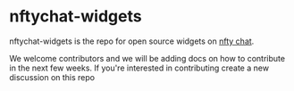 # nftychat-widgets

nftychat-widgets is the repo for open source widgets on  [nfty chat](https://nftychat.xyz).

We welcome contributors and we will be adding docs on how to contribute in the next few weeks.  If you're interested in contributing create a new discussion on this repo
